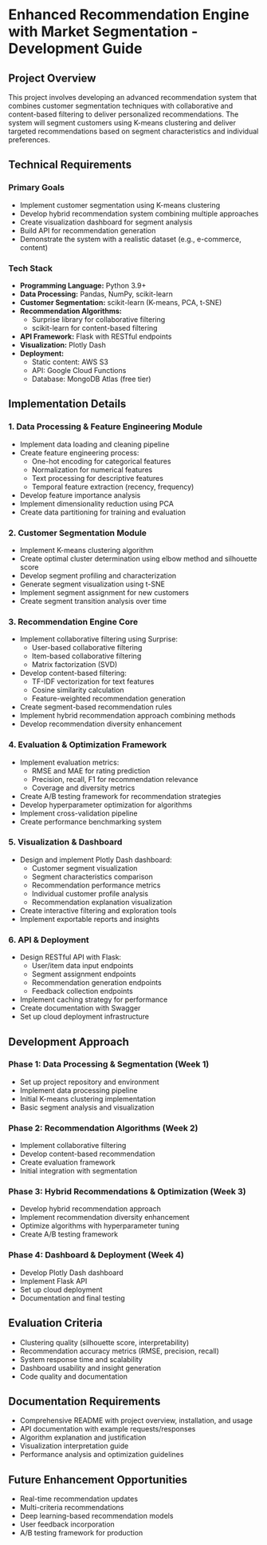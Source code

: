 # Enhanced Recommendation Engine with Market Segmentation - Development Guide

## Project Overview

This project involves developing an advanced recommendation system that combines customer segmentation techniques with collaborative and content-based filtering to deliver personalized recommendations. The system will segment customers using K-means clustering and deliver targeted recommendations based on segment characteristics and individual preferences.

## Technical Requirements

### Primary Goals

- Implement customer segmentation using K-means clustering
- Develop hybrid recommendation system combining multiple approaches
- Create visualization dashboard for segment analysis
- Build API for recommendation generation
- Demonstrate the system with a realistic dataset (e.g., e-commerce, content)

### Tech Stack

- **Programming Language:** Python 3.9+
- **Data Processing:** Pandas, NumPy, scikit-learn
- **Customer Segmentation:** scikit-learn (K-means, PCA, t-SNE)
- **Recommendation Algorithms:**
  - Surprise library for collaborative filtering
  - scikit-learn for content-based filtering
- **API Framework:** Flask with RESTful endpoints
- **Visualization:** Plotly Dash
- **Deployment:**
  - Static content: AWS S3
  - API: Google Cloud Functions
  - Database: MongoDB Atlas (free tier)

## Implementation Details

### 1. Data Processing & Feature Engineering Module

- Implement data loading and cleaning pipeline
- Create feature engineering process:
  - One-hot encoding for categorical features
  - Normalization for numerical features
  - Text processing for descriptive features
  - Temporal feature extraction (recency, frequency)
- Develop feature importance analysis
- Implement dimensionality reduction using PCA
- Create data partitioning for training and evaluation

### 2. Customer Segmentation Module

- Implement K-means clustering algorithm
- Create optimal cluster determination using elbow method and silhouette score
- Develop segment profiling and characterization
- Generate segment visualization using t-SNE
- Implement segment assignment for new customers
- Create segment transition analysis over time

### 3. Recommendation Engine Core

- Implement collaborative filtering using Surprise:
  - User-based collaborative filtering
  - Item-based collaborative filtering
  - Matrix factorization (SVD)
- Develop content-based filtering:
  - TF-IDF vectorization for text features
  - Cosine similarity calculation
  - Feature-weighted recommendation generation
- Create segment-based recommendation rules
- Implement hybrid recommendation approach combining methods
- Develop recommendation diversity enhancement

### 4. Evaluation & Optimization Framework

- Implement evaluation metrics:
  - RMSE and MAE for rating prediction
  - Precision, recall, F1 for recommendation relevance
  - Coverage and diversity metrics
- Create A/B testing framework for recommendation strategies
- Develop hyperparameter optimization for algorithms
- Implement cross-validation pipeline
- Create performance benchmarking system

### 5. Visualization & Dashboard

- Design and implement Plotly Dash dashboard:
  - Customer segment visualization
  - Segment characteristics comparison
  - Recommendation performance metrics
  - Individual customer profile analysis
  - Recommendation explanation visualization
- Create interactive filtering and exploration tools
- Implement exportable reports and insights

### 6. API & Deployment

- Design RESTful API with Flask:
  - User/item data input endpoints
  - Segment assignment endpoints
  - Recommendation generation endpoints
  - Feedback collection endpoints
- Implement caching strategy for performance
- Create documentation with Swagger
- Set up cloud deployment infrastructure

## Development Approach

### Phase 1: Data Processing & Segmentation (Week 1)

- Set up project repository and environment
- Implement data processing pipeline
- Initial K-means clustering implementation
- Basic segment analysis and visualization

### Phase 2: Recommendation Algorithms (Week 2)

- Implement collaborative filtering
- Develop content-based recommendation
- Create evaluation framework
- Initial integration with segmentation

### Phase 3: Hybrid Recommendations & Optimization (Week 3)

- Develop hybrid recommendation approach
- Implement recommendation diversity enhancement
- Optimize algorithms with hyperparameter tuning
- Create A/B testing framework

### Phase 4: Dashboard & Deployment (Week 4)

- Develop Plotly Dash dashboard
- Implement Flask API
- Set up cloud deployment
- Documentation and final testing

## Evaluation Criteria

- Clustering quality (silhouette score, interpretability)
- Recommendation accuracy metrics (RMSE, precision, recall)
- System response time and scalability
- Dashboard usability and insight generation
- Code quality and documentation

## Documentation Requirements

- Comprehensive README with project overview, installation, and usage
- API documentation with example requests/responses
- Algorithm explanation and justification
- Visualization interpretation guide
- Performance analysis and optimization guidelines

## Future Enhancement Opportunities

- Real-time recommendation updates
- Multi-criteria recommendations
- Deep learning-based recommendation models
- User feedback incorporation
- A/B testing framework for production
